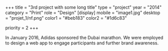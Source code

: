 +++
title = "3rd project with some long title"
type = "project"
year = "2014"
category = "Print"
role = "Design"
[display]
mobile = "image1.jpg"
desktop = "projet_1/nf.png"
color1 = "#beb183"
color2 = "#1d6c83"


priority = 2
+++

In January 2016, Adidas sponsored the Dubai marathon. We were employed to design a web app to engage participants and further brand awareness.
